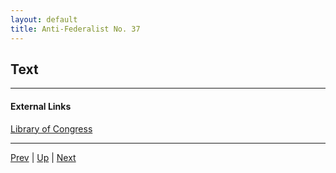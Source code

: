 ```yaml
---
layout: default
title: Anti-Federalist No. 37
---
```


## Text

---
#### External Links
[Library of Congress]()

---

[Prev](36.md) | [Up](README.md) | [Next](38.md)
